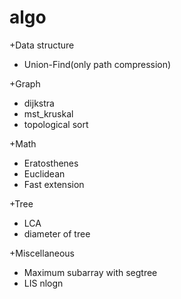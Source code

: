 # algo
+Data structure
 + Union-Find(only path compression)
 
+Graph
 + dijkstra
 + mst_kruskal
 + topological sort
 
+Math
 + Eratosthenes
 + Euclidean
 + Fast extension
 
+Tree
 + LCA
 + diameter of tree

+Miscellaneous
 + Maximum subarray with segtree
 + LIS nlogn
